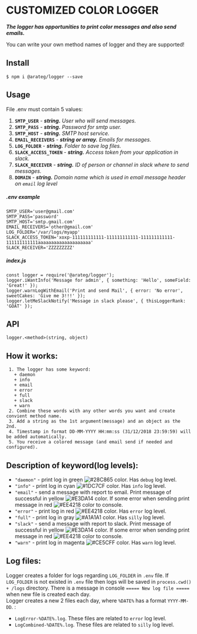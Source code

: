 CUSTOMIZED COLOR LOGGER
===
***The logger has opportunities to print color messages and also send emails.***

You can write your own method names of logger and they are supported!  
## Install 
```light block 
$ npm i @arateg/logger --save
```

## Usage
File .env must contain 5 values: 
  1. **`SMTP_USER`** - ***string.*** *User who will send messages.*
  2. **`SMTP_PASS`** - ***string.*** *Password for smtp user.*
  3. **`SMTP_HOST`** - ***string.*** *SMTP host service.*
  4. **`EMAIL_RECEIVERS`** - ***string or array.*** *Emails for messages.*
  5. **`LOG_FOLDER`** - ***string.*** *Folder to save log files.*
  6. **`SLACK_ACCESS_TOKEN`** - ***string.*** *Access token from your application in slack.*
  7. **`SLACK_RECEIVER`** - ***string.*** *ID of person or channel in slack where to send messages.*
  8. **`DOMAIN`** - ***string.*** *Domain name which is used in email message header on `email` log level*


##### ***.env*** example
```light block 
SMTP_USER='user@gmail.com'
SMTP_PASS='password'
SMTP_HOST='smtp.gmail.com'
EMAIL_RECEIVERS='other@gmail.com'
LOG_FOLDER='/var/logs/myapp'
SLACK_ACCESS_TOKEN='xoxp-111111111111-111111111111-111111111111-111111111111aaaaaaaaaaaaaaaaaaaa'
SLACK_RECEIVER='ZZZZZZZZZ'
```
##### ***index.js***
```light block 
const logger = require('@arateg/logger');
logger.iWantInfo('Message for admin', { something: 'Hello', someField: 'Great!' });
logger.warnLogWithEmail('Print and send Mail', { error: 'No error', sweetCakes: 'Give me 3!!!' });
logger.letMeSlackNotify('Message in slack please', { thisLoggerRank: 'GOAT' });
```

## API 
```light block 
logger.<method>(string, object)
```
## How it works:
```light block 
 1. The logger has some keyword:
   + daemon
   + info
   + email
   + error
   + full
   + slack
   + warn
 2. Combine these words with any other words you want and create convient method name.
 3. Add a string as the 1st argument(message) and an object as the 2nd.
 4. Timestamp in format DD-MM-YYYY HH:mm:ss (31/12/2018 23:59:59) will be added automatically.
 5. You receive a colored message (and email send if needed and configured).
```

## Description of keyword(log levels):
+ `"daemon"` - print log in green ![#28C865](https://placehold.it/10/28C865/000000?text=+) color. Has `debug` log level.
+ `"info"` - print log in cyan ![#1DC7CF](https://placehold.it/10/1DC7CF/000000?text=+) color. Has `info` log level.
+ `"email"` - send a message with report to email. Print message of successful in yellow ![#E3DA14](https://placehold.it/10/E3DA14/000000?text=+) color. If some error when sending print message in red ![#EE4218](https://placehold.it/10/EE4218/000000?text=+) color to console.
+ `"error"` - print log in red ![#EE4218](https://placehold.it/10/EE4218/000000?text=+) color. Has `error` log level.
+ `"full"` - print log in gray ![#A1A1A1](https://placehold.it/10/A1A1A1/000000?text=+) color. Has `silly` log level.
+ `"slack"` - send a message with report to slack. Print message of successful in yellow ![#E3DA14](https://placehold.it/10/E3DA14/000000?text=+) color. If some error when sending print message in red ![#EE4218](https://placehold.it/10/EE4218/000000?text=+) color to console.
+ `"warn"` - print log in magenta  ![#CE5CFF](https://placehold.it/10/CE5CFF/000000?text=+) color. Has `warn` log level.
  
## Log files:
Logger creates a folder for logs regarding `LOG_FOLDER` in `.env` file.
If `LOG_FOLDER` is not existed in `.env` file then logs will be saved in `process.cwd() + /logs` directory.
There is a message in console `===== New log file =====` when new file is created each day.  
Logger creates a new 2 files each day, where `%DATE%` has a format `YYYY-MM-DD`. :
+ `LogError-%DATE%.log`. These files are related to `error` log level.
+ `LogCombined-%DATE%.log`. These files are related to `silly` log level.
